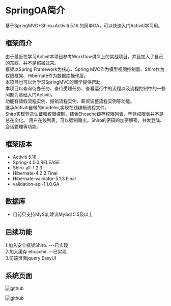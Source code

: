 SpringOA简介
========

基于SpringMVC+Shiro+Activiti 5.16 的简单OA，可以快速入门Activiti学习用。

框架简介
--------
由于最近在学习Activit本项目参考Workflow讲义上的实战项目，并且加入了自己的东西，并不是照搬过来。<br>
框架以Spring Framework为核心、Spring MVC作为模型视图控制器、Shiro作为权限框架、Hibernate作为数据库操作层。<br>
本项目也可以为学习SpringMVC的同学提供帮助。<br>
本项目以查询待办任务、查待受理任务、查看运行中的流程以及流程控制中的一些问题为基础入门Activiti。<br>
功能有请假流程实例、报销流程实例、薪资调整流程实例等功能。<br>
继承Activiti自带的modeler,实现在线编辑流程文件。<br>
Shiro实现登录认证和权限控制，结合Ehcache缓存权限列表，毕竟权限表并不是总在变化。
用户在线列表，可以强制踢出。Shiro的密码的加密解密，并发登陆、会话管理等功能。

框架版本
--------
<ul>
<li>Activiti 5.16</li>
<li>Spring-4.0.0.RELEASE</li>
<li>Shiro-all-1.2.3</li>
<li>Hibernate-4.2.2.Final</li>
<li>Hibernate-validator-5.1.3.Final</li>
<li>validation-api-1.1.0.GA</li>
</ul>

数据库
-------
<ul>
<li>目前只支持MySql,建议MySql 5.5及以上</li>
</ul>


后续功能
--------
1.加入安全框架Shiro. ---已实现<br>
2.加入缓存 ehcache. --已实现<br>
3.前端页面jquery EasyUI<br>

系统页面
--------
![github](https://raw.githubusercontent.com/zhaoml529/SpringOA/EasyUI/WebContent/images/git_main.jpg "github")

![github](https://raw.githubusercontent.com/zhaoml529/SpringOA/EasyUI/WebContent/images/git_index.jpg "github")  
    
